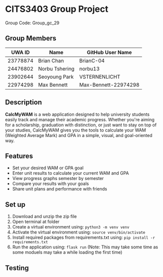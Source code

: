 # CITS3403 Group Project
Group Code: Group_gc_29

## Group Members
| UWA ID |     Name     |  GitHub User Name  |
|--------|--------------|--------------------|
|23778874|Brian Chan    |BrianC-04           |
|24476802|Norbu Tshering|norbu13             |
|23902644|Seoyoung Park |VSTERNENLICHT       |
|22974298|Max Bennett   |Max-Bennett-22974298|

## Description 
**CalcMyWAM** is a web application designed to help university students easily track and manage their academic progress. Whether you're aiming for a scholarship, graduation with distinction, or just want to stay on top of your studies, CalcMyWAM gives you the tools to calculate your WAM (Weighted Average Mark) and GPA in a simple, visual, and goal-oriented way.

## Features
- Set your desired WAM or GPA goal  
- Enter unit results to calculate your current WAM and GPA  
- View progress graphs semester by semester  
- Compare your results with your goals  
- Share unit plans and performance with friends

## Set up
1. Download and unzip the zip file
2. Open terminal at folder
3. Create a virtual environment using: `python3 -m venv venv`
4. Activate the virtual environment using: `source venv/bin/activate`
5. Install required packages from requirements.txt using: `pip install -r requirements.txt`
6. Run the application using: `flask run` (Note: This may take some time as some moduels may take a while loading the first time)

## Testing
